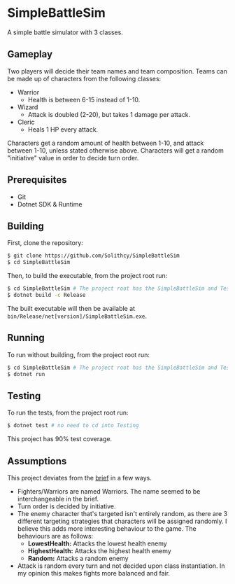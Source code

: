 # SimpleBattleSim
A simple battle simulator with 3 classes.

## Gameplay
Two players will decide their team names and team composition. Teams can be made up of
characters from the following classes:
- Warrior
  - Health is between 6-15 instead of 1-10.
- Wizard
  - Attack is doubled (2-20), but takes 1 damage per attack.
- Cleric
  - Heals 1 HP every attack.

Characters get a random amount of health between 1-10, and attack between 1-10, unless
stated otherwise above. Characters will get a random "initiative" value in order to decide
turn order.

## Prerequisites
- Git
 - Dotnet SDK & Runtime

## Building
First, clone the repository:
```bash
$ git clone https://github.com/Solithcy/SimpleBattleSim
$ cd SimpleBattleSim
```
Then, to build the executable, from the project root run:
```bash
$ cd SimpleBattleSim # The project root has the SimpleBattleSim and Testing directories
$ dotnet build -c Release
```

The built executable will then be available at `bin/Release/net[version]/SimpleBattleSim.exe`.

## Running
To run without building, from the project root run:
```bash
$ cd SimpleBattleSim # The project root has the SimpleBattleSim and Testing directories
$ dotnet run
```

## Testing
To run the tests, from the project root run:
```bash
$ dotnet test # no need to cd into Testing
```

This project has 90% test coverage.

## Assumptions
This project deviates from the [brief](./Brief.md) in a few ways.

 - Fighters/Warriors are named Warriors. The name seemed to be interchangeable in the brief.
 - Turn order is decided by initiative.
 - The enemy character that's targeted isn't entirely random, as there are 3 different targeting strategies that characters will be assigned randomly. I believe this adds more interesting behaviour to the game. The behaviours are as follows:
   - **LowestHealth:** Attacks the lowest health enemy
   - **HighestHealth:** Attacks the highest health enemy
   - **Random:** Attacks a random enemy
 - Attack is random every turn and not decided upon class instantiation. In my opinion this makes fights more balanced and fair.
 
